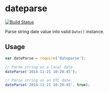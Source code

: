 # dateparse

[![Build Status](https://travis-ci.org/crysalead-js/dateparse.svg?branch=master)](https://travis-ci.org/crysalead-js/dateparse)

Parse string date value into valid `Date()` instance.

## Usage

```js
var dateParse = require('dateparse');

// Parse string as a local date
dateParse('2014-11-21 10:20:45');

// Parse string as an UTC date.
dateParse('2014-11-21 10:20:45', true);
```
